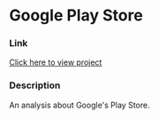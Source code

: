 # Google Play Store

### Link

[Click here to view project](google_play_store.ipynb)

### Description

An analysis about Google's Play Store.

